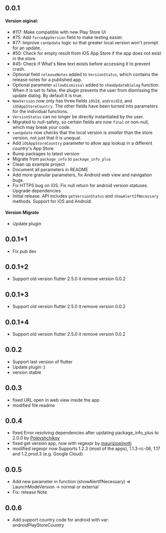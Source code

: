 ## 0.0.1
#### Version oiginal: 
* #117: Make compatible with new Play Store UI
* #75: Add `forceAppVersion` field to make testing easier.
* #77: Improve `canUpdate` logic so that greater local version won't prompt for an update.
* #50: Check for empty result from iOS App Store if the app does not exist in the store
* #45: Check if What's New text exists before accessing it to prevent crash.
* Optional field `releaseNotes` added to `VersionStatus`, which contains the release notes for a published app.
* Optional parameter `allowDismissal` added to `showUpdateDialog` function. When it is set to false, the plugin prevents the user from dismissing the update dialog. By default it is true.
* `NewVersion` now only has three fields `iOSId`, `androidId`, and `iOSAppStoreCountry`. The other fields have been turned into parameters for the individual functions.
* `VersionStatus` can no longer be directly instantiated by the user.
* Migrated to null-safety, so certain fields are now `final` or non-null, which may break your code.
* `canUpdate` now checks that the local version is *smaller* than the store version, not just that it is unequal.
* Add `iOSAppStoreCountry` parameter to allow app lookup in a different country's App Store
* Bump packages to latest version
* Migrate from `package_info` to `package_info_plus`
* Clean up example project
* Document all parameters in README
* Add more granular parameters, fix Android web view and navigation bugs.
* Fix HTTPS bug on iOS. Fix null return for android version statuses. Upgrade dependencies.
* Initial release. API includes `getVersionStatus` and `showAlertIfNecessary` methods. Support for iOS and Android.
#### Version Migrate
* Update plugin

## 0.0.1+1
* Fix pub dev

## 0.0.1+2
* Support old version flutter 2.5.0 it remove version 0.0.2

## 0.0.1+3
* Support old version flutter 2.5.0 it remove version 0.0.2

## 0.0.1+4
* Support old version flutter 2.5.0 it remove version 0.0.2

## 0.0.2
* Support last version of flutter
* Update plugin :)
* version stable

## 0.0.3
* fixed URL open in web view inside the app
* modified  file readme

## 0.0.4
* fixed Error resolving dependencies after updating package_info_plus to 2.0.0 by [Polevshchikov](https://github.com/Polevshchikov)
* fixed get version app, now with regexpr by [mauriziopinotti](https://github.com/mauriziopinotti)
* modified regexpr now Supports 1.2.3 (most of the apps), 1.1.3-rc-06, 1.17 and 1.2.prod.3 (e.g. Google Cloud)

## 0.0.5
* Add new parameter in function (showAlertIfNecessary) => LaunchModeVersion -> normal or external
* Fix: release Note 

## 0.0.6
* Add support country code for android with var: androidPlayStoreCountry